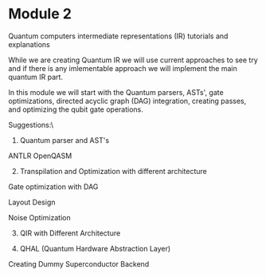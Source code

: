 # Module 2

 Quantum computers intermediate representations (IR) tutorials and explanations

 While we are creating Quantum IR we will use current approaches to see try and if there is any imlementable approach we will implement the main quantum IR part.

 In this module we will start with the Quantum parsers, ASTs', gate optimizations, directed acyclic graph (DAG) integration, creating passes, and optimizing the qubit gate operations.

Suggestions:\

1) Quantum parser and AST's

ANTLR
OpenQASM

2) Transpilation and Optimization with different architecture

Gate optimization with DAG

Layout Design

Noise Optimization

3) QIR with Different Architecture

4) QHAL (Quantum Hardware Abstraction Layer)

Creating Dummy Superconductor Backend
